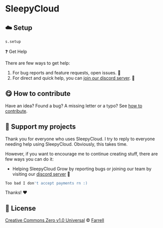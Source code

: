 <!-- Please do not edit this file. Edit the `blah` field in the `package.json` instead. If in doubt, open an issue. -->



# SleepyCloud


## :cloud: Setup

```sh
s.setup
```


:question: Get Help

There are few ways to get help:

 1. For bug reports and feature requests, open issues. :bug:
 2. For direct and quick help, you can [join our discord server](https://discord.gg/n3aXPrxfxE). :rocket:





## :yum: How to contribute
Have an idea? Found a bug? A missing letter or a typo? See [how to contribute][contributing].





## :sparkling_heart: Support my projects
Thank you for everyone who uses SleepyCloud. I try to reply to everyone needing help using SleepyCloud. Obviously, this takes time.

However, if you want to encourage me to continue creating stuff, there are few ways you can do it:


 - Helping SleepyCloud Grow by reporting bugs or joining our team by visiting our [discord server](https://discord.gg/n3aXPrxfxE) :rocket:
```js
Too bad I don't accept payments rn :)
```


Thanks! :heart:





## :scroll: License

[Creative Commons Zero v1.0 Universal][license] © [Farrell](https://spacexliquid.xyz)


[license]: /LICENSE
[contributing]: /CONTRIBUTING.md
